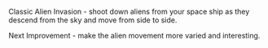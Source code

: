 Classic Alien Invasion - shoot down aliens from your space ship as they descend from the sky and move from side to side.

Next Improvement - make the alien movement more varied and interesting.
